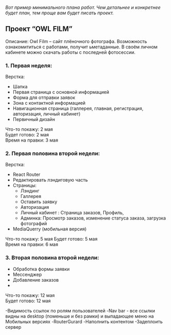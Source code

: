 *Вот пример минимального плана работ. Чем детальнее и конкретнее будет план, тем проще вам будет писать проект.*

## Проект “OWL FILM”

Описание:
Owl Film – сайт плёночного фотографа. Возможность ознакомититься с работами, получит ьметаданные. В своём личном кабинете можно скачать работы с последней фотосессии.


### 1. Первая неделя: 

Верстка:
- Шапка
- Первая страница с основной информацией
- Форма для отправки заявок
- Зона с контактной информацией
- Навигационная страница (галлерея, главная, регистрация, авторизация, личный кабинет)  
- Первичный дизайн

Что-то покажу: 2 мая  
Будет готово: 2 мая  
Время на правки: 3 мая

### 2. Первая половина второй недели:

Верстка:
- React Router
- Редактировать лэндиговую часть
- Страницы:
  + Лэндинг
  + Галлерея
  + Оставить заявку
  + Авторизация
  + Личный кабинет : Страница заказов, Профиль, 
  + Админка: Просмотр заказов, изменение статуса заказа, загрузка фотографий
- MediaQuerry (мобильная версия)

Что-то покажу: 5 мая 
Будет готово: 5 мая  
Время на правки: 6 мая

### 3. Вторая половина второй недели:

- Обработка формы заявки 
- Мессенджер
- Добавление заказов
- 

Что-то покажу: 12 мая  
Будет готово: 12 мая  

-Видимость ссылок по ролям пользователей
-Nav bar - все ссылки видны на desktop (поменьше и без рамки) и выпадающее меню на Мобильных версиях
-RouterGurard
-Наполнить контентом
-Задеплоить сервер
